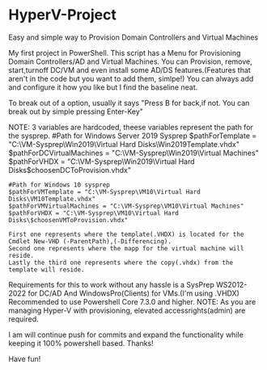 # HyperV-Project
Easy and simple way to Provision Domain Controllers and Virtual Machines

My first project in PowerShell.
This script has a Menu for Provisioning Domain Controllers/AD and Virtual Machines.
You can Provision, remove, start,turnoff DC/VM and even install some AD/DS features.(Features that aren't in the code but you want to add them, simlpe!) 
You can always add and configure it how you like but I find the baseline neat.

To break out of a option, usually it says "Press B for back,if not. You can break out by simple pressing Enter-Key"

NOTE: 3 variables are hardcoded, theese variables represent the path for the sysprep.
    #Path for Windows Server 2019 Sysprep
    $pathForTemplate = "C:\VM-Sysprep\Win2019\Virtual Hard Disks\Win2019Template.vhdx"
    $pathForDCVirtualMachines = "C:\VM-Sysprep\Win2019\Virtual Machines"
    $pathForVHDX = "C:\VM-Sysprep\Win2019\Virtual Hard Disks\$choosenDCToProvision.vhdx"

    #Path for Windows 10 sysprep
    $pathForVMTemplate = "C:\VM-Sysprep\VM10\Virtual Hard Disks\VM10Template.vhdx"
    $pathForVMVirtualMachines = "C:\VM-Sysprep\VM10\Virtual Machines"
    $pathForVHDX = "C:\VM-Sysprep\VM10\Virtual Hard Disks\$choosenVMToProvision.vhdx"
    
    First one represents where the template(.VHDX) is located for the Cmdlet New-VHD (-ParentPath),(-Differencing).
    Second one represents where the mapp for the virtual machine will reside.
    Lastly the third one represents where the copy(.vhdx) from the template will reside.

Requirements for this to work without any hassle is a SysPrep WS2012-2022 for DC/AD And WindowsPro(Clients) for VMs.(I'm using .VHDX)
Recommended to use Powershell Core 7.3.0 and higher.
NOTE: As you are managing Hyper-V with provisioning, elevated accessrights(admin) are required.

I am will continue push for commits and expand the functionality while keeping it 100% powershell based. Thanks!

Have fun!
